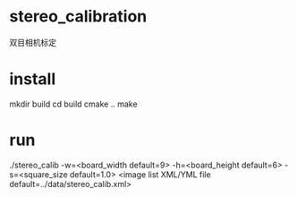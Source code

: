 # stereo_calibration
双目相机标定
# install
mkdir build
cd build
cmake ..
make
# run 
./stereo_calib -w=<board_width default=9> -h=<board_height default=6> -s=<square_size default=1.0> <image list XML/YML file default=../data/stereo_calib.xml>
